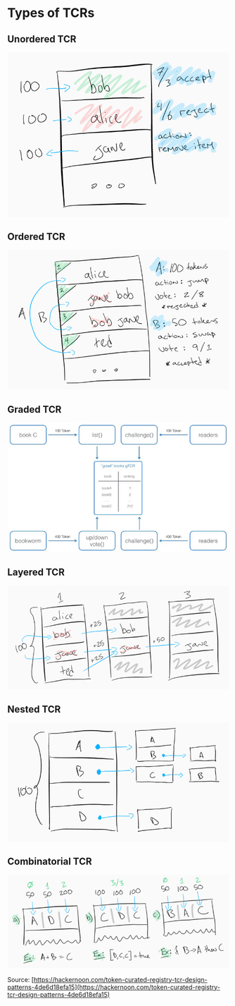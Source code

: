 # Types of TCRs

## Unordered TCR
![](../../.gitbook/assets/unordered-tcr.png)

## Ordered TCR
![](../../.gitbook/assets/ordered-tcr.png)

## Graded TCR
![](../../.gitbook/assets/graded-tcr.png)

## Layered TCR
![](../../.gitbook/assets/layered-tcr.png)

## Nested TCR
![](../../.gitbook/assets/nested-tcr.png)

## Combinatorial TCR
![](../../.gitbook/assets/combinatorial-tcr.png)

Source: [https://hackernoon.com/token-curated-registry-tcr-design-patterns-4de6d18efa15](https://hackernoon.com/token-curated-registry-tcr-design-patterns-4de6d18efa15)
